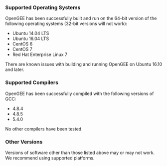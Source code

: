 ### Supported Operating Systems

OpenGEE has been successfully built and run on the 64-bit version of the following operating systems (32-bit versions will not work):

* Ubuntu 14.04 LTS
* Ubuntu 16.04 LTS
* CentOS 6
* CentOS 7
* Red Hat Enterprise Linux 7

There are known issues with building and running OpenGEE on Ubuntu 16.10 and later.

### Supported Compilers

OpenGEE has been successfully compiled with the following versions of GCC:

* 4.8.4
* 4.8.5
* 5.4.0

No other compilers have been tested.

### Other Versions

Versions of software other than those listed above may or may not work.  We recommend using supported platforms.

